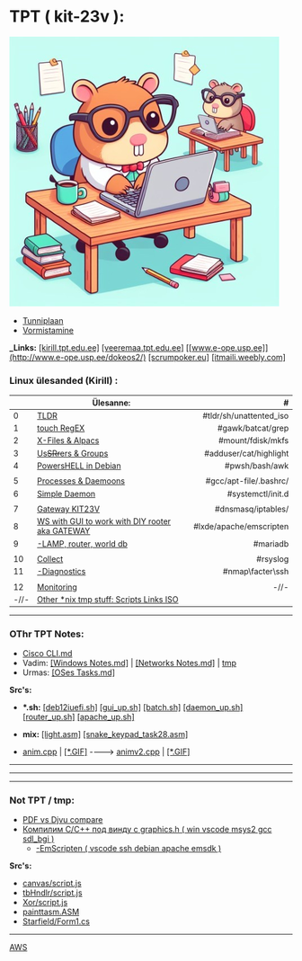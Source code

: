 # TPT ( kit-23v ):
![](pik4a.jpeg)

- [Tunniplaan](https://tahvel.edu.ee/#/schoolBoard/14)
- [Vormistamine](vormistamine.md)

**_Links:**
[[kirill.tpt.edu.ee]](http://kirill.tpt.edu.ee/)
[[veeremaa.tpt.edu.ee]](http://veeremaa.tpt.edu.ee/)
[[www.e-ope.usp.ee]](http://www.e-ope.usp.ee/dokeos2/) 
[[scrumpoker.eu]](https://scrumpoker.eu/oppeained-2023-2024-2/)
[[itmaili.weebly.com]](https://itmaili.weebly.com/)

### Linux ülesanded (Kirill) :  

|      | Ülesanne:                                                                      |                       \# |
| :--- | ------------------------------------------------------------------------------ | -----------------------: |
| 0    | [TLDR](Nelus_tpt/0_tldr/README.md)                                             | \#tldr/sh/unattented_iso |
| 1    | [touch RegEX](Nelus_tpt/1_regex/README.md)                                     |       \#gawk/batcat/grep |
| 2    | [X-Files & Alpacs](Nelus_tpt/2_files/README.md)                                |       \#mount/fdisk/mkfs |
| 3    | [Us~~SRr~~ers & Groups](Nelus_tpt/3_users/README.md)                           |  \#adduser/cat/highlight |
| 4    | [PowersHELL in Debian](Nelus_tpt/4_pwsh/README.md)                             |          \#pwsh/bash/awk |
|      |                                                                                |                          |
| 5    | [Processes & Daemoons](Nelus_tpt/5_proc/README.md)                             |  \#gcc/apt-file/.bashrc/ |
| 6    | [Simple Daemon](Nelus_tpt/6_daemon/README.md)                                  |       \#systemctl/init.d |
|      |                                                                                |                          |
| 7    | [Gateway KIT23V](Nelus_tpt/7_gateway/README.md)                                |      \#dnsmasq/iptables/ |
| 8    | [WS with GUI to work with DIY rooter aka GATEWAY](Nelus_tpt/8_WSGUI/README.md) | \#lxde/apache/emscripten |
| 9    | [-LAMP, router, world db](Nelus_tpt/9_lamp/README.md)                          |                \#mariadb |
|      |                                                                                |                          |
| 10   | [Collect](Nelus_tpt/10_collect/README.md)                                      |                \#rsyslog |
| 11   | [-Diagnostics](Nelus_tpt/11_diagnostics/README.md)                             |        \#nmap\facter\ssh |
|      |                                                                                |                          |
| 12   | [Monitoring](Nelus_tpt/12_monitoring/README.md)                                |                     -//- |
| -//- | [Other *nix tmp stuff: Scripts Links ISO ](Nelus_tpt/_rsrc/README.md)          |                          |

***

### OThr TPT Notes:
- [Cisco CLI.md](CCNA_tpt/README.md)
- Vadim:
[[Windows Notes.md]](Veeremaa_tpt/win_notes.md) |
[[Networks Notes.md]](Veeremaa_tpt/netw_notes.md) |
[tmp](Veeremaa_tpt/tmp.md)
- Urmas: [[OSes Tasks.md]](Krusell_tpt/README.md)  



**Src's:**

- **\*.sh:**
[[deb12iuefi.sh]](Nelus_tpt/0_tldr/_rsrc/deb12iuefi.sh)
[[gui_up.sh]](Nelus_tpt/8_WSGUI/_answ/gui_up.sh)
[[batch.sh]](Nelus_tpt/4_pwsh/_rsrc/batch.sh)
[[daemon_up.sh]](Nelus_tpt/6_daemon/_rsrc/daemon_up.sh)
[[router_up.sh]](Nelus_tpt/7_gateway/_rsrc/router_up.sh)
[[apache_up.sh]](Nelus_tpt/8_WSGUI/_answ/apache_up.sh)


- **mix:**
[[light.asm]](Krusell_tpt/_rsrc/light.asm)
[[snake_keypad_task28.asm]](Krusell_tpt/_rsrc/snake_keypad_task28.asm)
- [anim.cpp](Krusell_tpt/_rsrc/main.cpp) | [[*.GIF]](Krusell_tpt/_rsrc/main.gif)  ---->
[animv2.cpp](Krusell_tpt/_rsrc/main_03032024.cpp)  | [[*.GIF]](Krusell_tpt/_rsrc/main_03032024.gif)  

***
***
***

### Not TPT / tmp:


- [PDF vs Djvu compare](othr/PdfToDjvu/README.md)
- [Компилим C/C++ под винду с graphics.h ( win vscode msys2 gcc sdl_bgi )](othr/winc/1_MSYS.md)
  - [-EmScripten ( vscode ssh debian apache emsdk )](othr/winc/2_emscripten.md)

**Src's:**
- [canvas/script.js](othr/src/canvas/script.js)
- [tbHndlr/script.js](othr/src/tbHndlr/script.js)
- [Xor/script.js](othr/src/Xor/script.js)
- [painttasm.ASM](othr/src/painttasm.ASM)
- [Starfield/Form1.cs](othr/src/Starfield_example/Starfield/Form1.cs)


***
[AWS](othr/AWS/AWS.md)   


